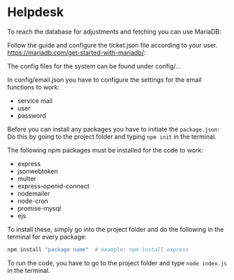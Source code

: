 # Helpdesk

To reach the database for adjustments and fetching you can use MariaDB:

Follow the guide and configure the ticket.json file according to your user. https://mariadb.com/get-started-with-mariadb/:

The config files for the system can be found under config/...

In config/email.json you have to configure the settings for the email functions to work:

- service mail
- user
- password


Before you can install any packages you have to initiate the `package.json`:
Do this by going to the project folder and typing `npm init` in the terminal.

The following npm packages must be installed for the code to work:

- express
- jsonwebtoken
- multer
- express-openid-connect
- nodemailer
- node-cron
- promise-mysql
- ejs

To install these, simply go into the project folder and do the following in the terminal for every package:

```bash
npm install "package name"  # example: npm install express
```
To run the code, you have to go to the project folder and type `node index.js` in the terminal.

